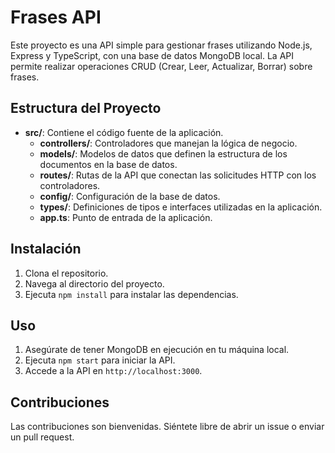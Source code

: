 # Frases API

Este proyecto es una API simple para gestionar frases utilizando Node.js, Express y TypeScript, con una base de datos MongoDB local. La API permite realizar operaciones CRUD (Crear, Leer, Actualizar, Borrar) sobre frases.

## Estructura del Proyecto

- **src/**: Contiene el código fuente de la aplicación.
  - **controllers/**: Controladores que manejan la lógica de negocio.
  - **models/**: Modelos de datos que definen la estructura de los documentos en la base de datos.
  - **routes/**: Rutas de la API que conectan las solicitudes HTTP con los controladores.
  - **config/**: Configuración de la base de datos.
  - **types/**: Definiciones de tipos e interfaces utilizadas en la aplicación.
  - **app.ts**: Punto de entrada de la aplicación.

## Instalación

1. Clona el repositorio.
2. Navega al directorio del proyecto.
3. Ejecuta `npm install` para instalar las dependencias.

## Uso

1. Asegúrate de tener MongoDB en ejecución en tu máquina local.
2. Ejecuta `npm start` para iniciar la API.
3. Accede a la API en `http://localhost:3000`.

## Contribuciones

Las contribuciones son bienvenidas. Siéntete libre de abrir un issue o enviar un pull request.